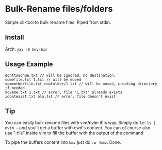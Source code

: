 # Bulk-Rename files/folders

Simple cli-tool to bulk rename files. Piped from stdin.

## Install

Arch: `yay -S bmv-bin`

## Usage Example

```
donttouchme.txt // will be ignored, no destination.
somefile.txt 1.txt // will be moved
someotherfile.txt newfolder/1.txt // will be moved, creating directory if needed
moveme.txt 1.txt // error, file '1.txt' already exists
idontexist.txt bla.txt // error, file doesn't exist
```

## Tip

You can easily bulk rename files with vim/nvim this way. Simply do f.e. `ls | nvim -` and you'll get a buffer with cwd's content. You can of course also use ":r!ls" inside vim to fill the buffer with the output of the command.

To pipe the buffers content into `bmv` just do `:w !bmv`. Done.
